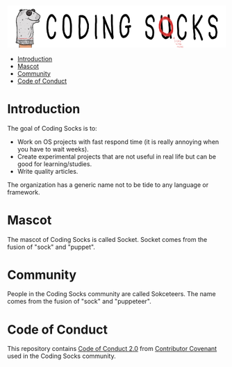 ![Coding Socks Mascot](img/coding_socks_text_with_socket_w980.png)

- [Introduction](#introduction)
- [Mascot](#mascot)
- [Community](#community)
- [Code of Conduct](#code-of-conduct)

# Introduction

The goal of Coding Socks is to:

- Work on OS projects with fast respond time (it is really annoying when you have to wait weeks).
- Create experimental projects that are not useful in real life but can be good for learning/studies.
- Write quality articles.

The organization has a generic name not to be tide to any language or framework.

# Mascot

The mascot of Coding Socks is called Socket. Socket comes from the fusion of "sock" and "puppet".

# Community

People in the Coding Socks community are called Sokceteers. The name comes from the fusion of "sock" and "puppeteer".

# Code of Conduct

This repository contains [Code of Conduct 2.0](CODE_OF_CONDUCT.md) from [Contributor Covenant](https://www.contributor-covenant.org/) used in the Coding Socks community.
